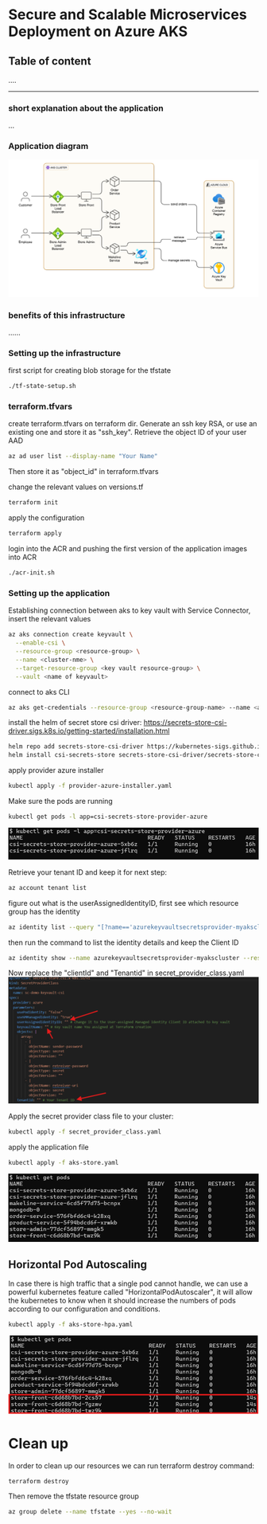 # Secure and Scalable Microservices Deployment on Azure AKS

## Table of content
....

---
### short explanation about the application
...

### Application diagram
![app](./photos/pic1.png)

### benefits of this infrastructure 
......


### Setting up the infrastructure
first script for creating blob storage for the tfstate
```bash
./tf-state-setup.sh
```

### terraform.tfvars
create terraform.tfvars on terraform dir.
Generate an ssh key RSA, or use an existing one and store it as "ssh_key".
Retrieve the object ID of your user AAD
```bash
az ad user list --display-name "Your Name"
```
Then store it as "object_id" in terraform.tfvars


change the relevant values on versions.tf
```bash
terraform init
```

apply the configuration 
```bash
terraform apply
```
login into the ACR and pushing the first version of the application images into ACR
```bash
./acr-init.sh
```

### Setting up the application
Establishing connection between aks to key vault with Service Connector, insert the relevant values
```bash
az aks connection create keyvault \
  --enable-csi \
  --resource-group <resource-group> \
  --name <cluster-nme> \
  --target-resource-group <key vault resource-group> \
  --vault <name of keyvault>
```

connect to aks CLI 
```bash
az aks get-credentials --resource-group <resource-group-name> --name <aks-cluster-name>
```

install the helm of secret store csi driver: https://secrets-store-csi-driver.sigs.k8s.io/getting-started/installation.html
```bash
helm repo add secrets-store-csi-driver https://kubernetes-sigs.github.io/secrets-store-csi-driver/charts
helm install csi-secrets-store secrets-store-csi-driver/secrets-store-csi-driver --namespace kube-system
```

apply provider azure installer
```bash
kubectl apply -f provider-azure-installer.yaml
```
Make sure the pods are running
```bash
kubectl get pods -l app=csi-secrets-store-provider-azure
```
![provider](./photos/pic3.png)


Retrieve your tenant ID and keep it for next step:
```bash
az account tenant list
```

figure out what is the userAssignedIdentityID, first see which resource group has the identity
```bash
az identity list --query "[?name=='azurekeyvaultsecretsprovider-myakscluster'].{Name:name, ResourceGroup:resourceGroup}" -o table
```

then run the command to list the identity details and keep the Client ID
```bash
az identity show --name azurekeyvaultsecretsprovider-myakscluster --resource-group <CORRECT_RESOURCE_GROUP>
```

Now replace the "clientId" and "Tenantid" in secret_provider_class.yaml
![secret_provider](./photos/pic2.png)

Apply the secret provider class file to your cluster:
```bash
kubectl apply -f secret_provider_class.yaml
```

apply the application file
```bash
kubectl apply -f aks-store.yaml
```
![get_pods](./photos/pic4.png)

## Horizontal Pod Autoscaling
In case there is high traffic that a single pod cannot handle, we can use a powerful kubernetes feature called "HorizontalPodAutoscaler", it will allow the kubernetes to know when it should increase the numbers of pods according to our configuration and conditions.
```bash
kubectl apply -f aks-store-hpa.yaml
```
![hpa](./photos/pic5.png)


# Clean up
In order to clean up our resources we can run terraform destroy command:
```bash
terraform destroy
```

Then remove the tfstate resource group
```bash
az group delete --name tfstate --yes --no-wait
```